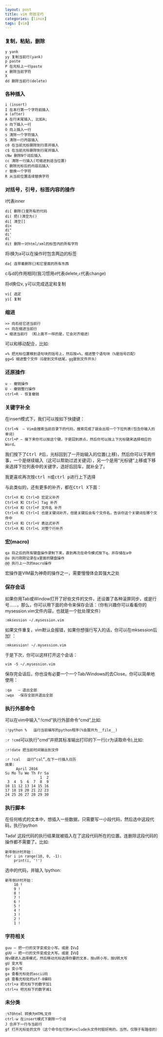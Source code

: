 ```yaml
---
layout: post 
title: vim 奇技淫巧 
categories: [linux]
tags: [vim]
---
```


### 复制，粘贴，删除
    
    y yank
    yy 复制当前行(yank)
    p paste
    P 在光标上一行paste
    x 删除当前字符
    X
    dd 删除当前行(delete)

### 各种插入

    i (insert)
    I 在本行第一个字符前插入
    a (after)
    A 在行末尾插入, 比如A;
    o 向下插入一行
    O 向上插入一行
    s 清除一个字符插入
    S 清除一行内容插入
    c0 在当前光标删除到行首并插入
    c$ 在当前光标删除到行尾并插入 
    cNw 删除N个词后插入
    cc 清除一行插入(可缩进到适当位置)
    C 删除光标后的内容后插入
    r 替换一个字符
    R 从当前位置连续替换字符
 
### 对括号，引号，标签内容的操作

i代表inner

    di{ 删除{}里所有的代码
    di( 把()清空为()
    di[ 清空[]
    di< 
    di"
    di'
    di`
    dit 删除一对html/xml的标签内的所有字符

将i换为a可以在操作时包含两边的标签

    da{ 连带着删除{}和它里面的所有东西

c与d的作用相同(我习惯用`d`代表delete,`c`代表change)

将d换位v, y可以完成选定和复制

    vi{ 选定
    yi{ 复制

### 缩进

    >> 向右给它进当前行 
    << 向左缩进当前行
    = 缩进当前行 （和上面不一样的是，它会对齐缩进）

可以和移动配合，比如:

    =% 把光标位置移到语句块的括号上，然后按=%，缩进整个语句块（%是括号匹配）
    gg=G 缩进整个文件（G是到文件结尾，gg是到文件开头）

### 还原操作
    
    u - 撤销操作
    U - 撤销整行操作
    ctrl+R - 恢复撤销

### 关键字补全

在insert模式下，我们可以按如下快捷键：

    Ctrl+N  – Vim会搜索当前目录下的代码，搜索完成了就会出现一个下拉列表(包含你输入的单词)
    Ctrl+P – 接下来你可以按这个键，于是回到原点，然后你可以按上下光标键来选择相应的Word。

我们按下了<kbd>Ctrl P</kbd>后，光标回到了一开始输入的位置(上移)，然后你可以干两件事，一个是继续输入（这可以帮助过滤关键词），另一个是用“光标键”上移或下移来选择下拉列表中的关键字，选好后回车，就补全了。

我更喜欢再次按<kbd>ctrl n</kbd>或<kbd>ctrl p</kbd>进行上下选择

与此类似的，还有更多的补齐，都在<kbd>Ctrl X</kbd>下面：

    Ctrl+X 和 Ctrl+D 宏定义补齐
    Ctrl+X 和 Ctrl+] Tag 补齐
    Ctrl+X 和 Ctrl+F 文件名 补齐
    Ctrl+X 和 Ctrl+I 也是关键词补齐，但是关键后会有个文件名，告诉你这个关键词在哪个文件中
    Ctrl+X 和 Ctrl+V 表达式补齐
    Ctrl+X 和 Ctrl+L 对整个行补齐

### 宏(macro)

    qa 将之后的所有键盘操作录制下来，直到再次在命令模式按下q，并存储在a中
    @a 执行刚刚记录在a里面的键盘操作
    @@ 执行上一次的macro操作

宏操作是VIM最为神奇的操作之一，需要慢慢体会其强大之处

### 保存会话

如果你用Tab或Window打开了好些文件的文件，还设置了各种滚屏同步，或是行号……，那么，你可以用下面的命令来保存会话：（你有兴趣你可以看看你的mysession.vim文件内容，也就是一个批处理文件）

    :mksession ~/.mysession.vim

如果文件重复，vim默认会报错，如果你想强行写入的话，你可以在mksession后加! ：

    :mksession! ~/.mysession.vim

于是下次，你可以这样打开这个会话：

    vim -S ~/.mysession.vim

保存完会话后，你也没有必要一个一个Tab/Windows的去Close。你可以简单地使用：

    :qa   – 退出全部 
    :wqa  -保存全部并退出全部

### 执行外部命令

可以在vim中输入“:!cmd”执行外部命令“cmd”,比如:

    :!python %   运行当前编写的python程序(%会展开为__file__)

`:r !cmd`可以执行“cmd”并把其标准输出打印的下一行(:r为读取命令),比如:

    :r!date 把当前时间输出到文件

    :r !cal   运行“cal”,在下一行插入日历
    效果:
         April 2016
    Su Mo Tu We Th Fr Sa
                    1  2 
     3  4  5  6  7  8  9 
    10 11 12 13 14 15 16 
    17 18 19 20 21 22 23 
    24 25 26 27 28 29 30 

### 执行脚本

在任何格式的文本中，想插入一些数据，只需要写一小段代码，然后选中这段代码，执行!python 

Tada! 这段代码的执行结果就被插入在了这段代码所在的位置。连删除这段代码的操作都不需要了。比如:

    新年倒计时开始：
    for i in range(10, 0, -1):
        print(i, '!')

选中的代码，并输入 !python:

    新年倒计时开始：
        10 !
        9 !
        8 !
        7 !
        6 !
        5 !
        4 !
        3 !
        2 !
        1 !

### 字符相关

    guu – 把一行的文字变成全小写。或是【Vu】
    gUU – 把一行的文件变成全大写。或是【VU】
    按v键进入选择模式，然后移动光标选择你要的文本，按u转小写，按U转大写
    gU 变大写
    gu 变小写
    ga 查看光标处的ascii码
    g8 查看光标处的utf-8编码
    ctrl+a 把光标下的数字加1
    ctrl+x 吧光标下的数字减1

### 未分类

    :%TOhtml 转换为HTML文件
    ctrl-w 在insert模式下删除一个词
    J 合并下一行与当前行
    gf 打开光标处的文件（这个命令在打到#include头文件时挺好用的，当然，仅限于有路径的）

